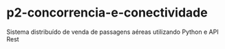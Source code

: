 # p2-concorrencia-e-conectividade
Sistema distribuído de venda de passagens aéreas utilizando Python e API Rest
